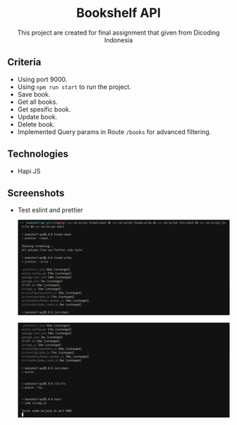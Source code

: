 <div align="center">
  <h1>Bookshelf API</h1>
  <p>This project are created for final assignment that given from Dicoding Indonesia</p>
</div>

## Criteria

- Using port 9000.
- Using `npm run start` to run the project.
- Save book.
- Get all books.
- Get spesific book.
- Update book.
- Delete book.
- Implemented Query params in Route `/books` for advanced filtering.

## Technologies

- Hapi JS

## Screenshots

- Test eslint and prettier

  ![test eslint and prettier](/public/docs/Screenshot%20from%202024-09-16%2001-48-57.png)

  ![test eslint and prettier](/public/docs/Screenshot%20from%202024-09-16%2001-49-02.png)
